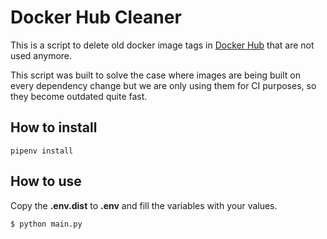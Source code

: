 # Docker Hub Cleaner

This is a script to delete old docker image tags in [Docker Hub](https://cloud.docker.com) that are not used anymore.

This script was built to solve the case where images are being built on every dependency change
but we are only using them for CI purposes, so they become outdated quite fast.


## How to install

```
pipenv install
```


## How to use

Copy the **.env.dist** to **.env** and fill the variables with your values.

```
$ python main.py
```